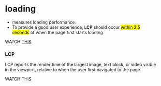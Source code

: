 # loading

- measures loading performance.
- To provide a good user experience, **LCP** should occur <mark>within 2.5 seconds</mark> of when the page first starts loading

WATCH [THIS](https://web.dev/static/articles/vitals/image/largest-contentful-paint-ea2e6ec5569b6.svg)

### LCP
LCP reports the render time of the largest image, text block, or video visible in the viewport, relative to when the user first navigated to the page.

WATCH [THIS](https://www.youtube.com/watch?v=480m72yjZv8)